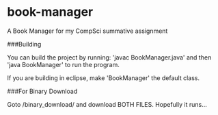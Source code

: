 # book-manager
A Book Manager for my CompSci summative assignment

###Building

You can build the project by running:
  'javac BookManager.java' and then 
  'java BookManager' to run the program.
  
If you are building in eclipse, make 'BookManager' the default class.

###For Binary Download

Goto /binary_download/ and download BOTH FILES. Hopefully it runs...
